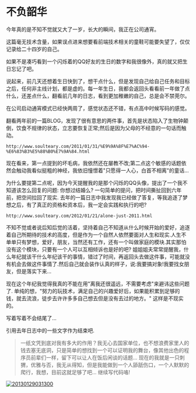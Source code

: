 # 不负韶华

今年真的是不知不觉就又大了一岁，长大的瞬间，我正在公司通宵。

这篇毫无技术含量，如果误点进来想要看前端技术相关的童鞋可能要失望了，仅仅记录给二十四岁的自己。

如果不是凑巧看到一个闪烁着的QQ好友的生日的数字和我很像外，真的就又把生日忘记了吧。

说起来，前几天还想着生日快到了，想干点什么，但是发现自己给自己任务和目标之后，任何非主线计划，都是虚的。每一年生日，我都会返回头看看前一年做了点什么，还差点什么，翻看前几年的日志，看到更加稚嫩的自己，总是会不禁莞尔。

在公司启动通宵模式已经快两周了，感觉状态还不错，有点高中时候写码的感觉。

翻看两年前的一篇BLOG，发现了很有意思的两件事，首先是状态陷入了生物钟颠倒，饮食不规律的状态，立志要恢复正常;然后是因为父母的不经意的一句话而触动。

`http://www.soulteary.com/2011/01/31/%E9%9A%8F%E7%AC%94-%E6%83%B3%E5%88%B0%E7%9A%84.html` 

现在看来，第一点提到的坏毛病，我依然还在屡教不改;第二点这个敏感的话题依然会触动我看似挺粗的神经，我依旧憧憬着"只愿得一人心，白首不相离"的童话... 

为什么要提第二点呢，因为今天提醒我的是那个闪烁的QQ头像，提出了一个我不知道该怎么回复的问题: 你想过结婚么? 一句简单的提问，把时间撕扯回到六年前，把空间拉回了现实. 去年的一篇日志中我发现我已经做了答复，等我追逐了梦想之后，有了真正的资格和资本后，我一定会实践和执行的吧?

 `http://www.soulteary.com/2012/01/21/alone-just-2011.html` 
 
 不知不觉或者说后知后觉的活着，坚持着自己不知道从什么时候开始的爱好，追逐着自己所期待的技术的高度，但是作为一个自然人依然要面对人生和现实.人生不单单只有梦想，爱好，朋友，当然还有工作，还有一个叫做家庭的模块.其实那怕没有这个模块，只要有一个人可以互相倾诉也是好的吧? 姐姐姐夫常常提醒我，什么年纪就该干什么年纪该干的事情，错过了时间，再返回头去做这件事，可能就没有机会去做这件事情了.然后自己就会装作认真的样子，说:我要搞对象!我要找女朋友，但是落实下来... 
 
 现在这个年纪我觉得我真的不能在用"离我还很遥远，不需要考虑"来避讳这些问题了. 单纯的想，"努力的玩技术，满足自己的兴趣爱好后，如果能积累到足够的钱，就去流浪，徒步去许许多多自己想去但是没有去过的地方。" 这样是不现实的。

写着写着不会结尾了...

引用去年日志中的一些文字作为结束吧.

> 一纸文凭到底对我有多大的作用？我无心去国家单位，也不想浪费家里人的钱去塞无底洞，只是简单的想找到一个可以证明我的舞台，像其他出色的程序员前辈们一样，留下可以让人在饭后闲谈的话题... 现在的我就是一只刺猬，优雅与否，我无从得知，但是我能做到一个人舔舐伤口，一个人默默的爬行，我想，目前这就足够了吧... 继续写代码咯!

[![20130129031300](https://attachment.soulteary.com/2013/01/29/20130129031300.jpg "20130129031300")](https://attachment.soulteary.com/2013/01/29/20130129031300.jpg)

